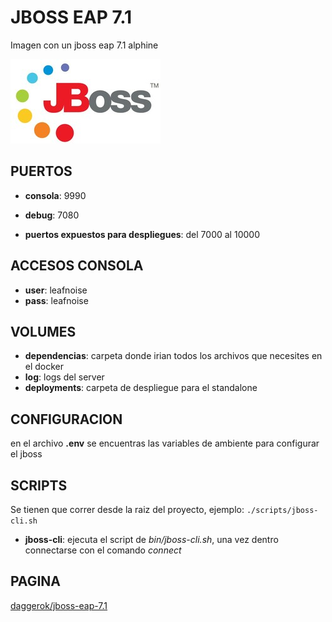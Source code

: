 # JBOSS EAP 7.1

Imagen con un jboss eap 7.1 alphine

![alt text](img/jboss.jpg)


## PUERTOS

* **consola**: 9990
* **debug**: 7080

* **puertos expuestos para despliegues**: del 7000 al 10000


## ACCESOS CONSOLA

* **user**: leafnoise
* **pass**: leafnoise

## VOLUMES

* **dependencias**: carpeta donde irian todos los archivos que necesites en el docker
* **log**: logs del server
* **deployments**: carpeta de despliegue para el standalone


## CONFIGURACION

en el archivo **.env** se encuentras las variables de ambiente para configurar el jboss


## SCRIPTS

Se tienen que correr desde la raiz del proyecto, ejemplo:
`./scripts/jboss-cli.sh`

* **jboss-cli**: ejecuta el script de *bin/jboss-cli.sh*, una vez dentro connectarse con el comando *connect*  


## PAGINA

[daggerok/jboss-eap-7.1](https://hub.docker.com/r/daggerok/jboss-eap-7.1)
